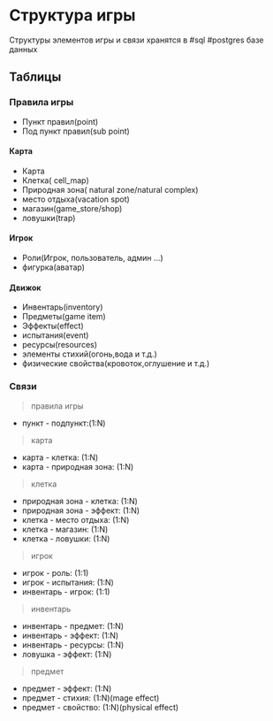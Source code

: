 # Структура игры

Структуры элементов игры и связи хранятся в #sql #postgres базе данных

## Таблицы

### Правила игры
- Пункт правил(point)
- Под пункт правил(sub point)
#### Карта
- Карта
- Клетка( cell_map)
- Природная зона( natural zone/natural complex)
- место отдыха(vacation spot)
- магазин(game_store/shop)
- ловушки(trap)

#### Игрок
- Роли(Игрок, пользователь, админ ...)
- фигурка(аватар)

#### Движок
- Инвентарь(inventory)
- Предметы(game item)
- Эффекты(effect)
- испытания(event)
- ресурсы(resources)
- элементы стихий(огонь,вода и т.д.)
- физические свойства(кровоток,оглушение и т.д.)

### Связи

> правила игры
- пункт - подпункт:(1:N)

> карта
- карта - клетка: (1:N)
- карта - природная зона: (1:N)

> клетка
- природная зона - клетка:  (1:N)
- природная зона  - эффект: (1:N)
- клетка - место отдыха: (1:N)
- клетка - магазин: (1:N)
- клетка - ловушки: (1:N)

> игрок
- игрок - роль: (1:1)
- игрок - испытания: (1:N)
- инвентарь - игрок: (1:1)

> инвентарь
- инвентарь - предмет: (1:N)
- инвентарь - эффект: (1:N)
- инвентарь - ресурсы: (1:N)
- ловушка - эффект: (1:N)

> предмет
- предмет - эффект:  (1:N)
- предмет - стихия: (1:N)(mage effect)
- предмет - свойство: (1:N)(physical effect)
